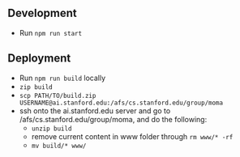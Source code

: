 ## Development
- Run `npm run start`

## Deployment
- Run `npm run build` locally
- `zip build`
- `scp PATH/TO/build.zip USERNAME@ai.stanford.edu:/afs/cs.stanford.edu/group/moma`
- ssh onto the ai.stanford.edu server and go to /afs/cs.stanford.edu/group/moma, and do the following:
  - `unzip build`
  - remove current content in www folder through `rm www/* -rf`
  - `mv build/* www/`
